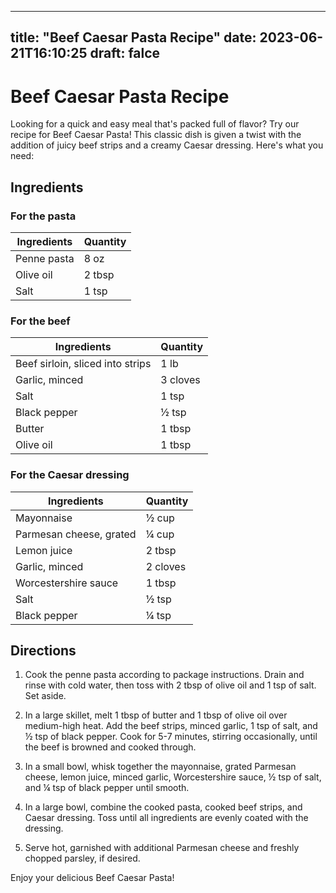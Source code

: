 
---
title: "Beef Caesar Pasta Recipe"
date: 2023-06-21T16:10:25
draft: falce
---

# Beef Caesar Pasta Recipe

Looking for a quick and easy meal that's packed full of flavor? Try our recipe for Beef Caesar Pasta! This classic dish is given a twist with the addition of juicy beef strips and a creamy Caesar dressing. Here's what you need:

## Ingredients

### For the pasta

| Ingredients | Quantity |
| --- | --- |
| Penne pasta | 8 oz |
| Olive oil | 2 tbsp |
| Salt | 1 tsp |

### For the beef

| Ingredients | Quantity |
| --- | --- |
| Beef sirloin, sliced into strips | 1 lb |
| Garlic, minced | 3 cloves |
| Salt | 1 tsp |
| Black pepper | ½ tsp |
| Butter | 1 tbsp |
| Olive oil | 1 tbsp |

### For the Caesar dressing

| Ingredients | Quantity |
| --- | --- |
| Mayonnaise | ½ cup |
| Parmesan cheese, grated | ¼ cup |
| Lemon juice | 2 tbsp |
| Garlic, minced | 2 cloves |
| Worcestershire sauce | 1 tbsp |
| Salt | ½ tsp |
| Black pepper | ¼ tsp |

## Directions

1. Cook the penne pasta according to package instructions. Drain and rinse with cold water, then toss with 2 tbsp of olive oil and 1 tsp of salt. Set aside.

2. In a large skillet, melt 1 tbsp of butter and 1 tbsp of olive oil over medium-high heat. Add the beef strips, minced garlic, 1 tsp of salt, and ½ tsp of black pepper. Cook for 5-7 minutes, stirring occasionally, until the beef is browned and cooked through.

3. In a small bowl, whisk together the mayonnaise, grated Parmesan cheese, lemon juice, minced garlic, Worcestershire sauce, ½ tsp of salt, and ¼ tsp of black pepper until smooth.

4. In a large bowl, combine the cooked pasta, cooked beef strips, and Caesar dressing. Toss until all ingredients are evenly coated with the dressing.

5. Serve hot, garnished with additional Parmesan cheese and freshly chopped parsley, if desired.

Enjoy your delicious Beef Caesar Pasta!
